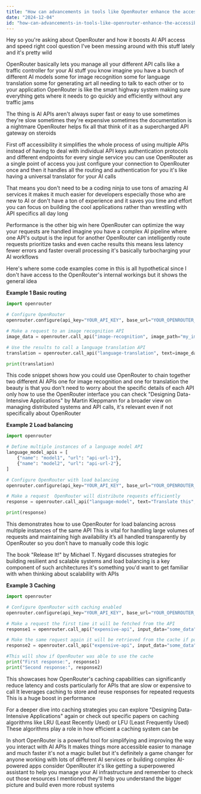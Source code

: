 ```yaml
---
title: "How can advancements in tools like OpenRouter enhance the accessibility and performance of AI APIs?"
date: "2024-12-04"
id: "how-can-advancements-in-tools-like-openrouter-enhance-the-accessibility-and-performance-of-ai-apis"
---
```


Hey so you're asking about OpenRouter and how it boosts AI API access and speed right  cool question  I've been messing around with this stuff lately and it's pretty wild

OpenRouter basically lets you manage all your different API calls like a traffic controller for your AI stuff you know imagine you have a bunch of different AI models some for image recognition some for language translation some for generating art all needing to talk to each other or to your application  OpenRouter is like the smart highway system making sure everything gets where it needs to go quickly and efficiently without any traffic jams


The thing is AI APIs aren't always super fast or easy to use sometimes they're slow sometimes they're expensive sometimes the documentation is a nightmare  OpenRouter helps fix all that  think of it as a supercharged API gateway on steroids


First off accessibility  it simplifies the whole process of using multiple APIs  instead of having to deal with individual API keys authentication protocols and different endpoints for every single service you can use OpenRouter as a single point of access  you just configure your connection to OpenRouter once and then it handles all the routing and authentication for you  it's like having a universal translator for your AI calls


That means you don't need to be a coding ninja to use tons of amazing AI services  it makes it much easier for developers especially those who are new to AI or don't have a ton of experience  and it saves you time and effort  you can focus on building the cool applications rather than wrestling with API specifics all day long


Performance is the other big win here  OpenRouter can optimize the way your requests are handled  imagine you have a complex AI pipeline where one API's output is the input for another  OpenRouter can intelligently route requests prioritize tasks and even cache results  this means less latency fewer errors and faster overall processing  it's basically turbocharging your AI workflows


Here's where some code examples come in  this is all hypothetical since I don't have access to the OpenRouter's internal workings but it shows the general idea


**Example 1 Basic routing**

```python
import openrouter

# Configure OpenRouter
openrouter.configure(api_key="YOUR_API_KEY", base_url="YOUR_OPENROUTER_URL")

# Make a request to an image recognition API
image_data = openrouter.call_api("image-recognition", image_path="my_image.jpg")

# Use the results to call a language translation API
translation = openrouter.call_api("language-translation", text=image_data["description"], source_language="en", target_language="es")

print(translation)

```

This code snippet shows how you could use OpenRouter to chain together two different AI APIs one for image recognition and one for translation  the beauty is that you don't need to worry about the specific details of each API only how to use the OpenRouter interface  you can check  "Designing Data-Intensive Applications" by Martin Kleppmann for a broader view on managing distributed systems and API calls, it's relevant even if not specifically about OpenRouter


**Example 2 Load balancing**

```python
import openrouter

# Define multiple instances of a language model API
language_model_apis = [
    {"name": "model1", "url": "api-url-1"},
    {"name": "model2", "url": "api-url-2"},
]

# Configure OpenRouter with load balancing
openrouter.configure(api_key="YOUR_API_KEY", base_url="YOUR_OPENROUTER_URL", load_balancer="round-robin")

# Make a request  OpenRouter will distribute requests efficiently
response = openrouter.call_api("language-model", text="Translate this", apis=language_model_apis)

print(response)
```

This demonstrates how to use OpenRouter for load balancing across multiple instances of the same API  This is vital for handling large volumes of requests and maintaining high availability  it’s all handled transparently by OpenRouter so you don’t have to manually code this logic


The book "Release It!" by Michael T. Nygard discusses strategies for building resilient and scalable systems  and load balancing is a key component of such architectures  it's something you'd want to get familiar with when thinking about scalability with APIs


**Example 3 Caching**

```python
import openrouter

# Configure OpenRouter with caching enabled
openrouter.configure(api_key="YOUR_API_KEY", base_url="YOUR_OPENROUTER_URL", cache_enabled=True)

# Make a request the first time it will be fetched from the API
response1 = openrouter.call_api("expensive-api", input_data="some_data")

# Make the same request again it will be retrieved from the cache if possible
response2 = openrouter.call_api("expensive-api", input_data="some_data")

#This will show if OpenRouter was able to use the cache
print("First response:", response1)
print("Second response:", response2)

```

This showcases how OpenRouter's caching capabilities can significantly reduce latency and costs particularly for APIs that are slow or expensive to call  It leverages caching to store and reuse responses for repeated requests  This is a huge boost in performance


For a deeper dive into caching strategies you can explore "Designing Data-Intensive Applications" again or check out specific papers on caching algorithms like LRU (Least Recently Used) or LFU (Least Frequently Used)  These algorithms play a role in how efficient a caching system can be



In short OpenRouter is a powerful tool for simplifying and improving the way you interact with AI APIs It makes things more accessible easier to manage and much faster  it's not a magic bullet but it's definitely a game changer for anyone working with lots of different AI services or building complex AI-powered apps  consider OpenRouter  it's like getting a superpowered assistant to help you manage your AI infrastructure  and remember to check out those resources I mentioned  they'll help you understand the bigger picture and build even more robust systems
